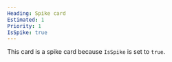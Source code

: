 ```yaml
---
Heading: Spike card
Estimated: 1
Priority: 1
IsSpike: true
---
```

This card is a spike card because `IsSpike` is set to `true`.